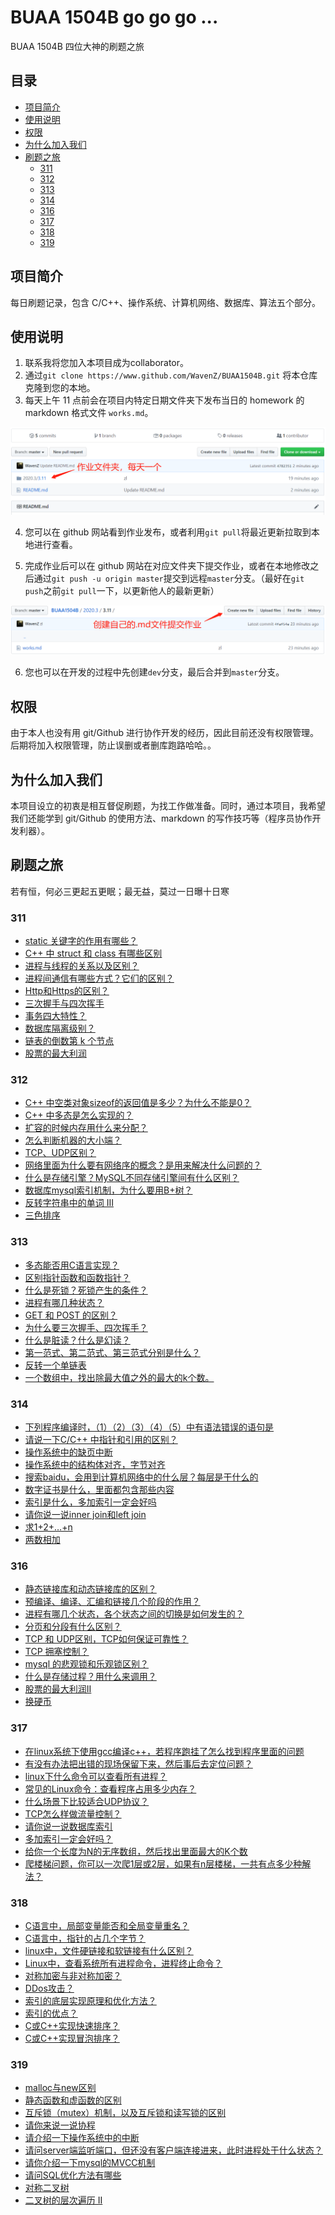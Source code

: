 # BUAA 1504B go go go ...
BUAA 1504B 四位大神的刷题之旅

## 目录
* [项目简介](#项目简介)
* [使用说明](#使用说明)
* [权限](#权限)
* [为什么加入我们](#为什么加入我们)
* [刷题之旅](#刷题之旅)
  * [311](#311)
  * [312](#312)
  * [313](#313)
  * [314](#314)
  * [316](#316)
  * [317](#317)
  * [318](#318)
  * [319](#319)

## 项目简介

每日刷题记录，包含 C/C++、操作系统、计算机网络、数据库、算法五个部分。

## 使用说明

1. 联系我将您加入本项目成为collaborator。
2. 通过`git clone https://www.github.com/WavenZ/BUAA1504B.git` 将本仓库克隆到您的本地。
3. 每天上午 11 点前会在项目内特定日期文件夹下发布当日的 homework 的 markdown 格式文件 `works.md`。
<img src = 'others/作业文件夹.png'>

4. 您可以在 github 网站看到作业发布，或者利用`git pull`将最近更新拉取到本地进行查看。

5. 完成作业后可以在 github 网站在对应文件夹下提交作业，或者在本地修改之后通过`git push -u origin master`提交到远程`master`分支。（最好在`git push`之前`git pull`一下，以更新他人的最新更新）
<img src = 'others/新建作业.png'>

6. 您也可以在开发的过程中先创建`dev`分支，最后合并到`master`分支。
## 权限

由于本人也没有用 git/Github 进行协作开发的经历，因此目前还没有权限管理。后期将加入权限管理，防止误删或者删库跑路哈哈。。

## 为什么加入我们

本项目设立的初衷是相互督促刷题，为找工作做准备。同时，通过本项目，我希望我们还能学到 git/Github 的使用方法、markdown 的写作技巧等（程序员协作开发利器）。

## 刷题之旅
若有恒，何必三更起五更眠；最无益，莫过一日曝十日寒
### 311
* [static 关键字的作用有哪些？](2020.3/3.11/works.md)
* [C++ 中 struct 和 class 有哪些区别](2020.3/3.11/works.md)
* [进程与线程的关系以及区别？](2020.3/3.11/works.md)
* [进程间通信有哪些方式？它们的区别？](2020.3/3.11/works.md)
* [Http和Https的区别？](2020.3/3.11/works.md)
* [三次握手与四次挥手](2020.3/3.11/works.md)
* [事务四大特性？](2020.3/3.11/works.md)
* [数据库隔离级别？](2020.3/3.11/works.md)
* [链表的倒数第 k 个节点](2020.3/3.11/works.md)
* [股票的最大利润](2020.3/3.11/works.md)
### 312
* [C++ 中空类对象sizeof的返回值是多少？为什么不能是0？](2020.3/3.12/works.md)
* [C++ 中多态是怎么实现的？ ](2020.3/3.12/works.md)
* [扩容的时候内存用什么来分配？](2020.3/3.12/works.md)
* [怎么判断机器的大小端？](2020.3/3.12/works.md)
* [TCP、UDP区别？](2020.3/3.12/works.md)
* [网络里面为什么要有网络序的概念？是用来解决什么问题的？  ](2020.3/3.12/works.md)
* [什么是存储引擎？MySQL不同存储引擎间有什么区别？](2020.3/3.12/works.md)
* [数据库mysql索引机制，为什么要用B+树？](2020.3/3.12/works.md)
* [反转字符串中的单词 III](2020.3/3.12/works.md)
* [三色排序](2020.3/3.12/works.md)
### 313
* [多态能否用C语言实现？](2020.3/3.13/works.md)
* [区别指针函数和函数指针？](2020.3/3.13/works.md)
* [什么是死锁？死锁产生的条件？](2020.3/3.13/works.md)
* [进程有哪几种状态？](2020.3/3.13/works.md)
* [GET 和 POST 的区别？](2020.3/3.13/works.md)
* [为什么要三次握手、四次挥手？ ](2020.3/3.13/works.md)
* [什么是脏读？什么是幻读？](2020.3/3.13/works.md)
* [第一范式、第二范式、第三范式分别是什么？](2020.3/3.13/works.md)
* [反转一个单链表](2020.3/3.13/works.md)
* [一个数组中，找出除最大值之外的最大的k个数。 ](2020.3/3.13/works.md)
### 314
* [下列程序编译时，（1）（2）（3）（4）（5）中有语法错误的语句是](2020.3/3.14/works.md)
* [请说一下C/C++ 中指针和引用的区别？](2020.3/3.14/works.md)
* [操作系统中的缺页中断](2020.3/3.14/works.md)
* [操作系统中的结构体对齐，字节对齐](2020.3/3.14/works.md)
* [搜索baidu，会用到计算机网络中的什么层？每层是干什么的](2020.3/3.14/works.md)
* [数字证书是什么，里面都包含那些内容](2020.3/3.14/works.md)
* [索引是什么，多加索引一定会好吗](2020.3/3.14/works.md)
* [请你说一说inner join和left join](2020.3/3.14/works.md)
* [求1+2+…+n](2020.3/3.14/works.md)
* [两数相加](2020.3/3.14/works.md)

### 316

* [静态链接库和动态链接库的区别？](2020.3/3.16/works.md)
* [预编译、编译、汇编和链接几个阶段的作用？](2020.3/3.16/works.md)
* [进程有哪几个状态，各个状态之间的切换是如何发生的？](2020.3/3.16/works.md)
* [分页和分段有什么区别？](2020.3/3.16/works.md)
* [TCP 和 UDP区别，TCP如何保证可靠性？](2020.3/3.16/works.md)
* [TCP 拥塞控制？](2020.3/3.16/works.md)
* [mysql 的悲观锁和乐观锁区别？](2020.3/3.16/works.md)
* [什么是存储过程？用什么来调用？](2020.3/3.16/works.md)
* [股票的最大利润II](2020.3/3.16/works.md)
* [换硬币](2020.3/3.16/works.md)

### 317

* [在linux系统下使用gcc编译c++，若程序跑挂了怎么找到程序里面的问题](2020.3/3.17/works.md)
* [有没有办法把出错的现场保留下来，然后事后去定位问题？](2020.3/3.17/works.md)
* [linux下什么命令可以查看所有进程？](2020.3/3.17/works.md)
* [常见的Linux命令：查看程序占用多少内存？](2020.3/3.17/works.md)
* [什么场景下比较适合UDP协议？](2020.3/3.17/works.md)
* [TCP怎么样做流量控制？](2020.3/3.17/works.md)
* [请你说一说数据库索引](2020.3/3.17/works.md)
* [多加索引一定会好吗？](2020.3/3.17/works.md)
* [给你一个长度为N的无序数组，然后找出里面最大的K个数](2020.3/3.17/works.md)
* [爬楼梯问题，你可以一次爬1层或2层，如果有n层楼梯，一共有点多少种解法？](2020.3/3.17/works.md)

### 318

* [C语言中，局部变量能否和全局变量重名？](2020.3/3.18/works.md)
* [C语言中，指针的占几个字节？](2020.3/3.18/works.md)
* [linux中，文件硬链接和软链接有什么区别？](2020.3/3.18/works.md)
* [Linux中，查看系统所有进程命令，进程终止命令？](2020.3/3.18/works.md)
* [对称加密与非对称加密？](2020.3/3.18/works.md)
* [DDos攻击？](2020.3/3.18/works.md)
* [索引的底层实现原理和优化方法？](2020.3/3.18/works.md)
* [索引的优点？](2020.3/3.18/works.md)
* [C或C++实现快速排序？](2020.3/3.18/works.md)
* [C或C++实现冒泡排序？](2020.3/3.18/works.md)

### 319

- [malloc与new区别](2020.3/3.19/works.md)
- [静态函数和虚函数的区别](2020.3/3.19/works.md)
- [互斥锁（mutex）机制，以及互斥锁和读写锁的区别](2020.3/3.19/works.md)
- [请你来说一说协程](2020.3/3.19/works.md)
- [请介绍一下操作系统中的中断](2020.3/3.19/works.md)
- [请问server端监听端口，但还没有客户端连接进来，此时进程处于什么状态？](2020.3/3.19/works.md)
- [请你介绍一下mysql的MVCC机制](2020.3/3.19/works.md)
- [请问SQL优化方法有哪些](2020.3/3.19/works.md)
- [对称二叉树](2020.3/3.19/works.md)
- [二叉树的层次遍历 II](2020.3/3.19/works.md)